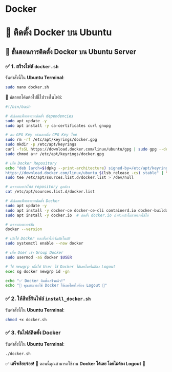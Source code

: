 # Docker
# 🚀 ติดตั้ง Docker บน Ubuntu

## 📌 ขั้นตอนการติดตั้ง Docker บน Ubuntu Server

### ✅ 1. สร้างไฟล์ `docker.sh`
รันคำสั่งนี้ใน **Ubuntu Terminal**:
```sh
sudo nano docker.sh
```
📌 คัดลอกโค้ดต่อไปนี้ไปวางในไฟล์:

```sh
#!/bin/bash

# อัปเดตแพ็กเกจและติดตั้ง dependencies
sudo apt update -y
sudo apt install -y ca-certificates curl gnupg

# ลบ GPG Key เก่าและเพิ่ม GPG Key ใหม่
sudo rm -rf /etc/apt/keyrings/docker.gpg
sudo mkdir -p /etc/apt/keyrings
curl -fsSL https://download.docker.com/linux/ubuntu/gpg | sudo gpg --dearmor -o /etc/apt/keyrings/docker.gpg
sudo chmod a+r /etc/apt/keyrings/docker.gpg

# เพิ่ม Docker Repository
echo "deb [arch=$(dpkg --print-architecture) signed-by=/etc/apt/keyrings/docker.gpg] \
https://download.docker.com/linux/ubuntu $(lsb_release -cs) stable" | \
sudo tee /etc/apt/sources.list.d/docker.list > /dev/null

# ตรวจสอบว่าไฟล์ repository ถูกต้อง
cat /etc/apt/sources.list.d/docker.list

# อัปเดตแพ็กเกจและติดตั้ง Docker
sudo apt update -y
sudo apt install -y docker-ce docker-ce-cli containerd.io docker-buildx-plugin docker-compose-plugin || \
sudo apt install -y docker.io  # ติดตั้ง docker.io ถ้าตัวหลักไม่สามารถใช้ได้

# ตรวจสอบเวอร์ชัน
docker --version

# เปิดใช้ Docker และตั้งค่าให้เริ่มอัตโนมัติ
sudo systemctl enable --now docker

# เพิ่ม User เข้า Group Docker
sudo usermod -aG docker $USER

# ใช้ newgrp เพื่อให้ User ใช้ Docker ได้เลยโดยไม่ต้อง Logout
exec sg docker newgrp id -gn

echo "✅ Docker ติดตั้งเสร็จแล้ว!"
echo "🚀 คุณสามารถใช้ Docker ได้เลยโดยไม่ต้อง Logout 🎉"
```

### ✅ 2. ให้สิทธิ์รันไฟล์ `install_docker.sh`
รันคำสั่งนี้ใน **Ubuntu Terminal**:
```sh
chmod +x docker.sh
```

### ✅ 3. รันไฟล์ติดตั้ง Docker
รันคำสั่งนี้ใน **Ubuntu Terminal**:
```sh
./docker.sh
```

✅ **เสร็จเรียบร้อย!** 🚀 ตอนนี้คุณสามารถใช้งาน **Docker ได้เลย โดยไม่ต้อง Logout** 🎉

